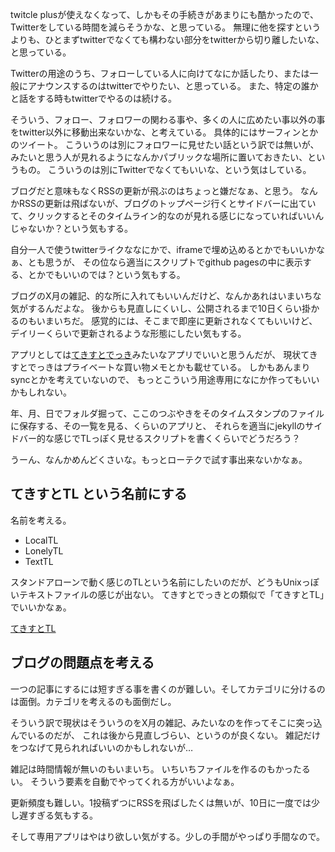 twitcle plusが使えなくなって、しかもその手続きがあまりにも酷かったので、Twitterをしている時間を減らそうかな、と思っている。
無理に他を探すというよりも、ひとまずtwitterでなくても構わない部分をtwitterから切り離したいな、と思っている。

Twitterの用途のうち、フォローしている人に向けてなにか話したり、または一般にアナウンスするのはtwitterでやりたい、と思っている。
また、特定の誰かと話をする時もtwitterでやるのは続ける。

そういう、フォロー、フォロワーの関わる事や、多くの人に広めたい事以外の事をtwitter以外に移動出来ないかな、と考えている。
具体的にはサーフィンとかのツイート。
こういうのは別にフォロワーに見せたい話という訳では無いが、
みたいと思う人が見れるようになんかパブリックな場所に置いておきたい、というもの。
こういうのは別にTwitterでなくてもいいな、という気はしている。

ブログだと意味もなくRSSの更新が飛ぶのはちょっと嫌だなぁ、と思う。
なんかRSSの更新は飛ばないが、ブログのトップページ行くとサイドバーに出ていて、クリックするとそのタイムライン的なのが見れる感じになっていればいいんじゃないか？という気もする。

自分一人で使うtwitterライクななにかで、iframeで埋め込めるとかでもいいかなぁ、とも思うが、
その位なら適当にスクリプトでgithub pagesの中に表示する、とかでもいいのでは？という気もする。

ブログのX月の雑記、的な所に入れてもいいんだけど、なんかあれはいまいちな気がするんだよな。
後からも見直しにくいし、公開されるまで10日くらい掛かるのもいまいちだ。
感覚的には、そこまで即座に更新されなくてもいいけど、デイリーくらいで更新されるような形態にしたい気もする。

アプリとしては[てきすとでっき](てきすとでっき.md)みたいなアプリでいいと思うんだが、
現状てきすとでっきはプライベートな買い物メモとかも載せている。
しかもあんまりsyncとかを考えていないので、
もっとこういう用途専用になにか作ってもいいかもしれない。

年、月、日でフォルダ掘って、ここのつぶやきをそのタイムスタンプのファイルに保存する、その一覧を見る、くらいのアプリと、
それらを適当にjekyllのサイドバー的な感じでTLっぽく見せるスクリプトを書くくらいでどうだろう？

うーん、なんかめんどくさいな。もっとローテクで試す事出来ないかなぁ。

## てきすとTL という名前にする

名前を考える。

- LocalTL
- LonelyTL
- TextTL

スタンドアローンで動く感じのTLという名前にしたいのだが、どうもUnixっぽいテキストファイルの感じが出ない。
てきすとでっきとの類似で「てきすとTL」でいいかなぁ。

[てきすとTL](てきすとTL.md)

## ブログの問題点を考える

一つの記事にするには短すぎる事を書くのが難しい。そしてカテゴリに分けるのは面倒。カテゴリを考えるのも面倒だし。

そういう訳で現状はそういうのをX月の雑記、みたいなのを作ってそこに突っ込んでいるのだが、
これは後から見直しづらい、というのが良くない。
雑記だけをつなげて見られればいいのかもしれないが…

雑記は時間情報が無いのもいまいち。
いちいちファイルを作るのもかったるい。
そういう要素を自動でやってくれる方がいいよなぁ。

更新頻度も難しい。1投稿ずつにRSSを飛ばしたくは無いが、10日に一度では少し遅すぎる気もする。

そして専用アプリはやはり欲しい気がする。少しの手間がやっぱり手間なので。